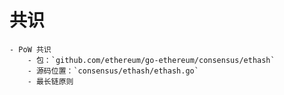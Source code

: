 # 共识
	- PoW 共识
		- 包：`github.com/ethereum/go-ethereum/consensus/ethash`
		- 源码位置：`consensus/ethash/ethash.go`
		- 最长链原则